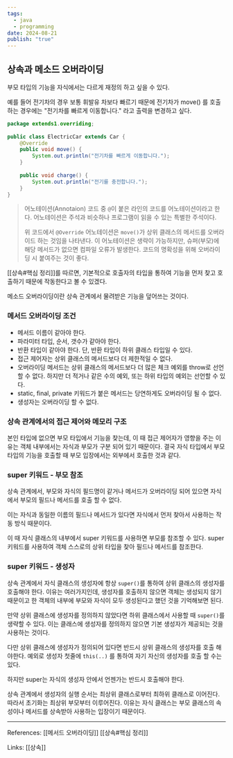 ```yaml
---
tags:
  - java
  - programming
date: 2024-08-21
publish: "true"
---
```

## 상속과 메소드 오버라이딩
부모 타입의 기능을 자식에서는 다르게 재정의 하고 싶을 수 있다.

예를 들어 전기차의 경우 보통 휘발유 차보다 빠르기 때문에 전기차가 move() 를 호출하는 경우에는 "전기차를 빠르게 이동합니다." 라고 출력을 변경하고 싶다.

```java
package extends1.overriding;  
  
public class ElectricCar extends Car {  
    @Override  
    public void move() {  
        System.out.println("전기차를 빠르게 이동합니다.");  
    }  
  
    public void charge() {  
        System.out.println("전기를 충전합니다.");  
    }  
}
```

> 어노테이션(Annotaion)
> 코드 중 `@`이 붙은 라인의 코드를 어노테이션이라고 한다. 어노테이션은 주석과 비슷하나 프로그램이 읽을 수 있는 특별한 주석이다.
> 
> 위 코드에서 `@Override` 어노테이션은 `move()`가  상위 클래스의 메서드를 오버라이드 하는 것임을 나타낸다. 이 어노테이션은 생략이 가능하지만, 슈퍼(부모)에 해당 메서드가 없으면 컴파일 오류가 발생한다. 코드의 명확성을 위해 오버라이딩 시 붙여주는 것이 좋다.

[[상속#핵심 정리]]를 따르면, 기본적으로 호출자의 타입을 통하여 기능을 먼저 찾고 호출하기 때문에 작동한다고 볼 수 있겠다.


메소드 오버라이딩이란 상속 관계에서 물려받은 기능을 덮어쓰는 것이다.

### 메서드 오버라이딩 조건
- 메서드 이름이 같아야 한다.
- 파라미터 타입, 순서, 갯수가 같아야 한다.
- 반환 타입이 같아야 한다. 단, 반환 타입이 하위 클래스 타입일 수 있다.
- 접근 제어자는 상위 클래스의 메서드보다 더 제한적일 수 없다.
- 오버라이딩 메서드는 상위 클래스의 메서드보다 더 많은 체크 예외를 throw로 선언할 수 없다. 하지만 더 적거나 같은 수의 예외, 또는 하위 타입의 예외는 선언할 수 있다.
- static, final, private 키워드가 붙은 메서드는 당연하게도 오버라이딩 될 수 없다.
- 생성자는 오버라이딩 할 수 없다.

### 상속 관계에서의 접근 제어와 메모리 구조
본인 타입에 없으면 부모 타입에서 기능을 찾는데, 이 때 접근 제어자가 영향을 주는 이유는 객체 내부에서는 자식과 부모가 구분 되어 있기 때문이다. 결국 자식 타입에서 부모 타입의 기능을 호출할 때 부모 입장에서는 외부에서 호출한 것과 같다.

### super 키워드 - 부모 참조
상속 관계에서, 부모와 자식의 필드명이 같거나 메서드가 오버라이딩 되어 있으면 자식에서 부모의 필드나 메서드를 호출 할 수 없다.

이는 자식과 동일한 이름의 필드나 메서드가 있다면 자식에서 먼저 찾아서 사용하는 작동 방식 때문이다.

이 때 자식 클래스의 내부에서 super 키워드를 사용하면 부모를 참조할 수 있다. super 키워드를 사용하여 객체 스스로의 상위 타입을 찾아 필드나 메서드를 참조한다.

### super 키워드 - 생성자
상속 관계에서 자식 클래스의 생성자에 항상 `super()`를 통하여 상위 클래스의 생성자를 호출해야 한다. 이유는 여러가지인데, 생성자를 호출하지 않으면 객체는 생성되지 않기 때문이고 한 객체의 내부에 부모와 자식이 모두 생성된다고 했던 것을 기억해보면 된다.

만약 상위 클래스에 생성자를 정의하지 않았다면 하위 클래스에서 사용할 때 `super()`를 생략할 수 있다. 이는 클래스에 생성자를 정의하지 않으면 기본 생성자가 제공되는 것을 사용하는 것이다.

다만 상위 클래스에 생성자가 정의되어 있다면 반드시 상위 클래스의 생성자를 호출 해야한다.
예외로 생성자 첫줄에 `this(..)` 를 통하여 자기 자신의 생성자를 호출 할 수는 있다. 

하지만 super는 자식의 생성자 안에서 언젠가는 반드시 호출해야 한다.

상속 관계에서 생성자의 실행 순서는 최상위 클래스로부터 최하위 클래스로 이어진다. 따라서 초기화는 최상위 부모부터 이루어진다. 이유는 자식 클래스는 부모 클래스의 속성이나 메서드를 상속받아 사용하는 입장이기 때문이다.

---
References: [[메서드 오버라이딩]]  [[상속#핵심 정리]]

Links: [[상속]]